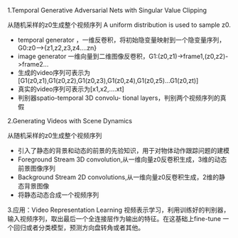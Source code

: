 1.Temporal Generative Adversarial Nets with Singular Value Clipping

从随机采样的z0生成整个视频序列
A uniform distribution is used to sample z0.
- temporal generator ，一维反卷积，将初始隐变量映射到一个隐变量序列，G0:z0-->{z1,z2,z3,z4....zn}
- image generator 一维向量到二维图像反卷积，G1:(z0,z1)->frame1,(z0,z2)->frame2...
- 生成的video序列可表示为[G1(z0,z1),G1(z0,z2),G1(z0,z3),G1(z0,z4),G1(z0,z5)...G1(z0,zt)]
- 真实的video序列可表示为[x1,x2,....xt]
- 判别器spatio-temporal 3D convolu- tional layers，判别两个视频序列的真假

2.Generating Videos with Scene Dynamics

从随机采样的z0生成整个视频序列
- 引入了静态的背景和动态的前景的先验知识，用于对物体动作跟踪问题的建模
- Foreground Stream 3D convolution,从一维向量z0反卷积生成，3维的动态前景图像序列
- Background Stream 2D convolutions,从一维向量z0反卷积生成，2维的静态背景图像
- 将静态动态合成一个视频序列




3.应用：Video Representation Learning
视频表示学习，利用训练好的判别器，输入视频序列，取出最后一个全连接层作为输出的特征。在这基础上fine-tune 一个回归或者分类模型，预测方向盘转角或者其他。
